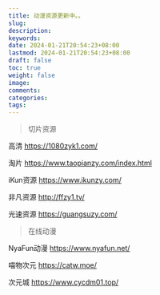 ```yaml
---
title: 动漫资源更新中。。
slug: 
description: 
keywords: 
date: 2024-01-21T20:54:23+08:00
lastmod: 2024-01-21T20:54:23+08:00
draft: false
toc: true
weight: false
image: 
comments: 
categories: 
tags:
---
```

>切片资源

高清 https://1080zyk1.com/

淘片 https://www.taopianzy.com/index.html

iKun资源   https://www.ikunzy.com/

非凡资源 http://ffzy1.tv/

光速资源 https://guangsuzy.com/

>在线动漫

NyaFun动漫  https://www.nyafun.net/

喵物次元  https://catw.moe/

次元城 https://www.cycdm01.top/





